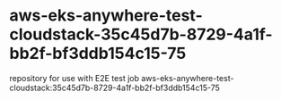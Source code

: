 # aws-eks-anywhere-test-cloudstack-35c45d7b-8729-4a1f-bb2f-bf3ddb154c15-75
repository for use with E2E test job aws-eks-anywhere-test-cloudstack:35c45d7b-8729-4a1f-bb2f-bf3ddb154c15-75
